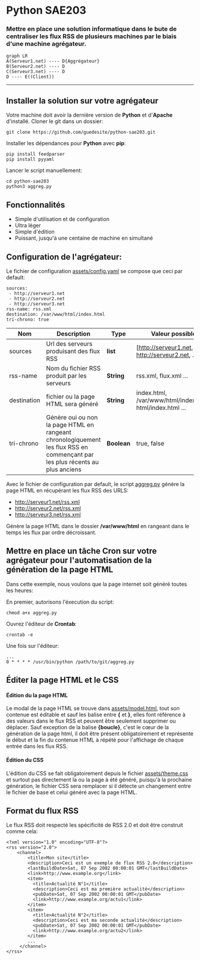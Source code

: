 
# Python SAE203
### Mettre en place une solution informatique dans le bute de centraliser les flux RSS de plusieurs machines par le biais d'une machine agrégateur.


```mermaid
graph LR
A(Serveur1.net) ---- D{Aggrégateur}
B(Serveur2.net) ---- D
C(Serveur3.net) ---- D
D ---- E((Client))
```
-----


## Installer la solution sur votre agrégateur

Votre machine doit avoir la dernière version de **Python** et d'**Apache** d'installé.
Cloner le git dans un dossier:

    git clone https://github.com/guedesite/python-sae203.git

Installer les dépendances pour **Python** avec **pip**:

    pip install feedparser
    pip install pyyaml

Lancer le script manuellement:

    
    cd python-sae203
    python3 aggreg.py


## Fonctionnalités

 - Simple d'utilisation et de configuration
 - Ultra léger
 - Simple d'édition
 - Puissant, jusqu'à une centaine de machine en simultané 



## Configuration de l'agrégateur: 
Le fichier de configuration [assets/config.yaml](assets/config.yaml) se compose que ceci par default:

    sources:
     - http://serveur1.net
     - http://serveur2.net
     - http://serveur3.net
    rss-name: rss.xml
    destination: /var/www/html/index.html
    tri-chrono: true


|Nom| Description | Type | Valeur possible |
|---|----|--|----|
| sources | Url des serveurs produisant des flux RSS |**list** | [http://serveur1.net, http://serveur2.net, ...] | 
| rss-name | Nom du fichier RSS produit par les serveurs | **String** | rss.xml, flux.xml ...|
| destination | fichier ou la page HTML sera généré | **String** | index.html, /var/www/html/index.html, html/index.html ...
| tri-chrono | Génère oui ou non la page HTML en rangeant chronologiquement les flux RSS en commençant par les plus récents au plus anciens | **Boolean**   | true, false


Avec le fichier de configuration par default, le script [aggreg.py](aggreg.py) génère la page HTML en récupérant les flux RSS des URLS:

 - http://serveur1.net/rss.xml
 - http://serveur2.net/rss.xml
 - http://serveur3.net/rss.xml

Génère la page HTML dans le dossier **/var/www/html** en rangeant dans le temps les flux par ordre décroissant.



## Mettre en place un tâche Cron sur votre agrégateur pour  l'automatisation de la génération de la page HTML

Dans cette exemple, nous voulons que la page internet soit généré toutes les heures:

En premier, autorisons l'éxecution du script:

    chmod a+x aggreg.py

Ouvrez l'éditeur de **Crontab**:

    crontab -e
Une fois sur l'éditeur:

    ...
    0 * * * * /usr/bin/python /path/to/git/aggreg.py



## Éditer la page HTML et le CSS


#### Édition du la page HTML
Le modal de la page HTML se trouve dans [assets/model.html](assets/model.html), tout son contenue est éditable et sauf les balise entre **{** et  **}**, elles font référence à des valeurs dans le flux RSS et peuvent être seulement supprimer ou déplacer. Sauf exception de la balise **{boucle}**, c'est le cœur de la génération de la page html, il doit être présent obligatoirement et représente le début et la fin du contenue HTML à répété pour l'affichage de chaque entrée dans les flux RSS.

#### Édition du CSS
L'édition du CSS se fait obligatoirement depuis le fichier [assets/theme.css](assets/theme.css) et surtout pas directement la ou la page à été généré, puisqu'à la prochaine génération, le fichier CSS sera remplacer si il détecte un changement entre le fichier de base et celui généré avec la page HTML.

## Format du flux RSS

Le flux RSS doit respecté les spécificité de RSS 2.0 et doit être construit comme cela:

    <?xml version="1.0" encoding="UTF-8"?>
	<rss version="2.0">
		<channel>
		    <title>Mon site</title>
		    <description>Ceci est un exemple de flux RSS 2.0</description>
		    <lastBuildDate>Sat, 07 Sep 2002 00:00:01 GMT</lastBuildDate>
		    <link>http://www.example.org</link>
		    <item>
		      <title>Actualité N°1</title>
		      <description>Ceci est ma première actualité</description>
		      <pubDate>Sat, 07 Sep 2002 00:00:01 GMT</pubDate>
		      <link>http://www.example.org/actu1</link>
		    </item>
		    <item>
		      <title>Actualité N°2</title>
		      <description>Ceci est ma seconde actualité</description>
		      <pubDate>Sat, 07 Sep 2002 00:00:01 GMT</pubDate>
		      <link>http://www.example.org/actu2</link>
		    </item>
		    ...
		 </channel>
	</rss>
